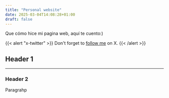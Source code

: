 ```yaml
---
title: "Personal website"
date: 2025-03-04T14:08:28+01:00
draft: false
---
```


Que cómo hice mi pagina web, aquí te cuento:)

{{< alert "x-twitter" >}}
Don't forget to [follow me](https://x.com/jpanther) on X.
{{< /alert >}}

## Header 1
<hr>

### Header 2

Paragrahp